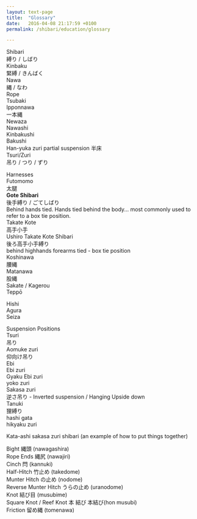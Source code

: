 ```yaml
---
layout: text-page
title:  "Glossary"
date:   2016-04-08 21:17:59 +0100
permalink: /shibari/education/glossary

---
```

Shibari<br> 縛り / しばり<br>
Kinbaku<br> 緊縛 / きんばく<br>
Nawa<br> 縄 / なわ<br>
Rope<br>
Tsubaki<br>
Ipponnawa<br> 一本縄<br>
Newaza<br>
Nawashi<br>
Kinbakushi<br>
Bakushi<br>
Han-yuka zuri partial suspension 半床<br>
Tsuri/Zuri<br> 吊り / つり / ずり

Harnesses<br>
Futomomo<br> 太腿<br>
<strong>Gote Shibari</strong><br>後手縛り / ごてしばり<br>
Behind hands tied. Hands tied behind the body... most commonly used to refer to a box tie position.<br>
Takate Kote<br> 高手小手<br>
Ushiro Takate Kote Shibari<br> 後ろ高手小手縛り<br>
behind highhands forearms tied - box tie position <br>
Koshinawa<br> 腰縄<br>
Matanawa<br> 股縄<br>
Sakate / Kagerou<br>
Teppō<br>

Hishi<br>
Agura<br>
Seiza<br>

Suspension Positions<br>
Tsuri<br> 吊り<br>
Aomuke zuri<br> 仰向け吊り<br>
Ebi<br>
Ebi zuri<br>
Gyaku Ebi zuri<br>
yoko zuri<br>
Sakasa zuri<br> 逆さ吊り - Inverted suspension / Hanging Upside down<br>
Tanuki<br> 狸縛り<br>
hashi gata<br>
hikyaku zuri<br>

Kata-ashi sakasa zuri shibari (an example of how to put things together)<br>

Bight 縄頭 (nawagashira)<br>
Rope Ends 縄尻 (nawajiri)<br>
Cinch 閂 (kannuki)<br>
Half-Hitch 竹止め (takedome)<br>
Munter Hitch の止め (nodome)<br>
Reverse Munter Hitch うらの止め (uranodome)<br>
Knot 結び目 (musubime)<br>
Square Knot / Reef Knot 本 結び 本結び(hon musubi)<br>
Friction 留め縄 (tomenawa)<br>
